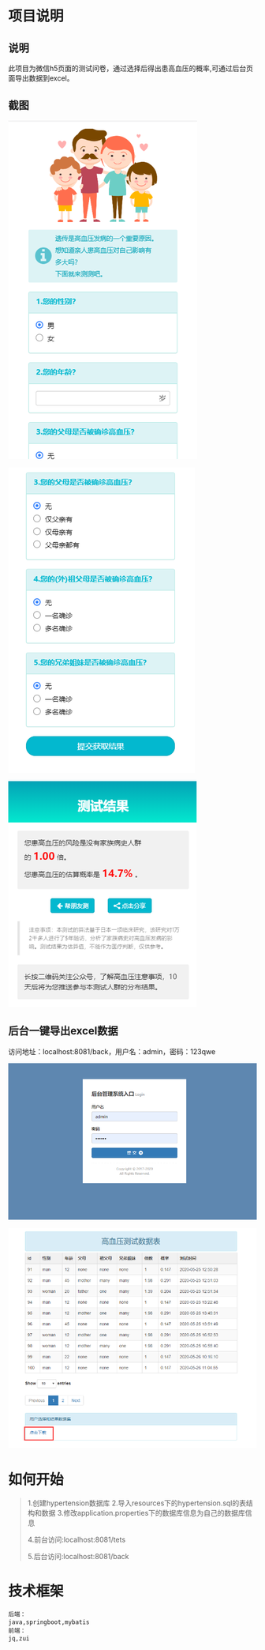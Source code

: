 # 项目说明

## 说明

此项目为微信h5页面的测试问卷，通过选择后得出患高血压的概率,可通过后台页面导出数据到excel。

## 截图

![image-20200527104010350](README.assets/image-20200527104010350.png)

![image-20200527104025200](README.assets/image-20200527104025200.png)

![image-20200527104112431](README.assets/image-20200527104112431.png)

## 后台一键导出excel数据

访问地址：localhost:8081/back，用户名：admin，密码：123qwe

![image-20200527104647191](README.assets/image-20200527104647191.png)

![image-20200527104757299](README.assets/image-20200527104757299.png)



# 如何开始

> 1.创建hypertension数据库
> 2.导入resources下的hypertension.sql的表结构和数据
> 3.修改application.properties下的数据库信息为自己的数据库信息
>
> 4.前台访问:localhost:8081/tets
>
> 5.后台访问:localhost:8081/back

# 技术框架

```
后端：
java,springboot,mybatis
前端：
jq,zui
```


